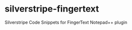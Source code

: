 silverstripe-fingertext
=======================

Silverstripe Code Snippets for FingerText Notepad++ plugin